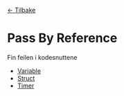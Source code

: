 [<- Tilbake](/README.md)

# Pass By Reference

Fin feilen i kodesnuttene
- [Variable](variable/variable.ino)
- [Struct](struct/struct.ino)
- [Timer](timer/timer.ino)

